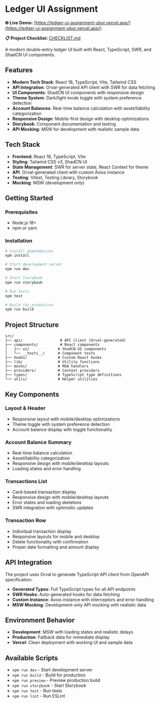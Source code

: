 # Ledger UI Assignment

**🌐 Live Demo:** [https://ledger-ui-assignment-ubor.vercel.app/](https://ledger-ui-assignment-ubor.vercel.app/)

**📋 Project Checklist:** [CHECKLIST.md](./CHECKLIST.md)

A modern double-entry ledger UI built with React, TypeScript, SWR, and ShadCN UI components.

## Features

- **Modern Tech Stack**: React 18, TypeScript, Vite, Tailwind CSS
- **API Integration**: Orval-generated API client with SWR for data fetching
- **UI Components**: ShadCN UI components with responsive design
- **Theme System**: Dark/light mode toggle with system preference detection
- **Account Balances**: Real-time balance calculation with asset/liability categorization
- **Responsive Design**: Mobile-first design with desktop optimizations
- **Storybook**: Component documentation and testing
- **API Mocking**: MSW for development with realistic sample data

## Tech Stack

- **Frontend**: React 18, TypeScript, Vite
- **Styling**: Tailwind CSS v3, ShadCN UI
- **State Management**: SWR for server state, React Context for theme
- **API**: Orval-generated client with custom Axios instance
- **Testing**: Vitest, Testing Library, Storybook
- **Mocking**: MSW (development only)

## Getting Started

### Prerequisites

- Node.js 18+ 
- npm or yarn

### Installation

```bash
# Install dependencies
npm install

# Start development server
npm run dev

# Start Storybook
npm run storybook

# Run tests
npm test

# Build for production
npm run build
```

## Project Structure

```
src/
├── api/                 # API client (Orval-generated)
├── components/          # React components
│   ├── ui/             # ShadCN UI components
│   └── __tests__/      # Component tests
├── hooks/              # Custom React hooks
├── lib/                # Utility functions
├── mocks/              # MSW handlers
├── providers/          # Context providers
├── types/              # TypeScript type definitions
└── utils/              # Helper utilities
```

## Key Components

### Layout & Header
- Responsive layout with mobile/desktop optimizations
- Theme toggle with system preference detection
- Account balance display with toggle functionality

### Account Balance Summary
- Real-time balance calculation
- Asset/liability categorization
- Responsive design with mobile/desktop layouts
- Loading states and error handling

### Transactions List
- Card-based transaction display
- Responsive design with mobile/desktop layouts
- Error states and loading skeletons
- SWR integration with optimistic updates

### Transaction Row
- Individual transaction display
- Responsive layouts for mobile and desktop
- Delete functionality with confirmation
- Proper date formatting and amount display

## API Integration

The project uses Orval to generate TypeScript API client from OpenAPI specification:

- **Generated Types**: Full TypeScript types for all API endpoints
- **SWR Hooks**: Auto-generated hooks for data fetching
- **Custom Instance**: Axios instance with interceptors and error handling
- **MSW Mocking**: Development-only API mocking with realistic data

## Environment Behavior

- **Development**: MSW with loading states and realistic delays
- **Production**: Fallback data for immediate display
- **Vercel**: Clean deployment with working UI and sample data

## Available Scripts

- `npm run dev` - Start development server
- `npm run build` - Build for production
- `npm run preview` - Preview production build
- `npm run storybook` - Start Storybook
- `npm run test` - Run tests
- `npm run lint` - Run ESLint
